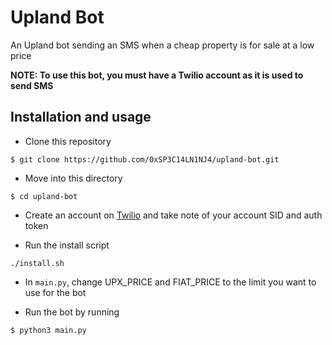# Upland Bot
An Upland bot sending an SMS when a cheap property is for sale at a low price

**NOTE: To use this bot, you must have a Twilio account as it is used to send SMS**


## Installation and usage
- Clone this repository
```
$ git clone https://github.com/0xSP3C14LN1NJ4/upland-bot.git
```

- Move into this directory
```
$ cd upland-bot
```

- Create an account on [Twilio](https://www.twilio.com/) and take note of your account SID and auth token

- Run the install script
```
./install.sh
```

- In `main.py`, change UPX_PRICE and FIAT_PRICE to the limit you want to use for the bot

- Run the bot by running
```
$ python3 main.py
```